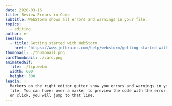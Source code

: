 ```yaml
---
date: 2020-03-16
title: Review Errors in Code
subtitle: WebStorm shows all errors and warnings in your file.
topics:
  - editing
author: er
seealso:
  - title: Getting started with WebStorm
    href: 'https://www.jetbrains.com/help/webstorm/getting-started-with-webstorm.html'
thumbnail: ./thumbnail.png
cardThumbnail: ./card.png
animatedGif:
  file: ./tip.webm
  width: 600
  height: 300
leadin: |
  Markers on the right editor gutter show you errors and warnings in your 
  file. You can hover over a marker to preview the code with the error. And 
  on click, you will jump to that line.
---
```


